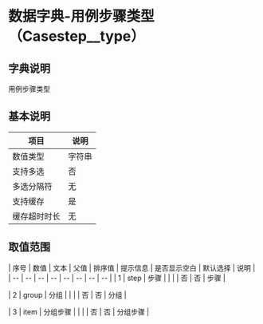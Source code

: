 # 数据字典-用例步骤类型（Casestep__type）
## 字典说明
用例步骤类型

## 基本说明
| 项目 | 说明 |
| -- | -- |
| 数值类型 | 字符串 |
| 支持多选 | 否 |
| 多选分隔符 | 无 |
| 支持缓存 | 是 |
| 缓存超时时长 | 无 |

## 取值范围
| 序号 | 数值 | 文本 | 父值 | 排序值 | 提示信息 | 是否显示空白 | 默认选择 | 说明 |
| -- | -- | -- | -- | -- | -- | -- | -- |
| 1 | step | 步骤 |  |  |  | 否 | 否 | 步骤 |

| 2 | group | 分组 |  |  |  | 否 | 否 | 分组 |

| 3 | item | 分组步骤 |  |  |  | 否 | 否 | 分组步骤 |


